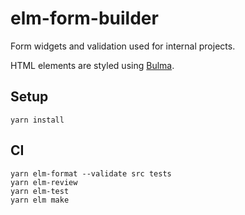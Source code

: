 # elm-form-builder

Form widgets and validation used for internal projects.

HTML elements are styled using [Bulma](https://bulma.io).

## Setup

```
yarn install
```

## CI

```
yarn elm-format --validate src tests
yarn elm-review
yarn elm-test
yarn elm make
```
